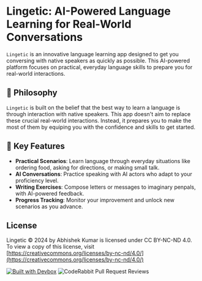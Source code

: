 # Lingetic: AI-Powered Language Learning for Real-World Conversations

`Lingetic` is an innovative language learning app designed to get you conversing with native speakers as quickly as possible. This AI-powered platform focuses on practical, everyday language skills to prepare you for real-world interactions.

## 🎯 Philosophy

`Lingetic` is built on the belief that the best way to learn a language is through interaction with native speakers. This app doesn't aim to replace these crucial real-world interactions. Instead, it prepares you to make the most of them by equiping you with the confidence and skills to get started.

## 🌟 Key Features

- **Practical Scenarios**: Learn language through everyday situations like ordering food, asking for directions, or making small talk.
- **AI Conversations**: Practice speaking with AI actors who adapt to your proficiency level.
- **Writing Exercises**: Compose letters or messages to imaginary penpals, with AI-powered feedback.
- **Progress Tracking**: Monitor your improvement and unlock new scenarios as you advance.

## License

Lingetic © 2024 by Abhishek Kumar is licensed under CC BY-NC-ND 4.0. To view a copy of this license, visit [https://creativecommons.org/licenses/by-nc-nd/4.0/](https://creativecommons.org/licenses/by-nc-nd/4.0/)

[![Built with Devbox](https://www.jetify.com/img/devbox/shield_moon.svg)](https://www.jetify.com/devbox/docs/contributor-quickstart/) ![CodeRabbit Pull Request Reviews](https://img.shields.io/coderabbit/prs/github/abhi-kr-2100/Lingetic)
